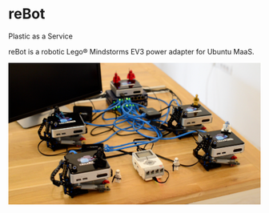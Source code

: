 reBot
=====

Plastic as a Service

reBot is a robotic Lego® Mindstorms EV3 power adapter for Ubuntu MaaS. 

![ScreenShot](https://raw.githubusercontent.com/cloudbase/reBot/master/reBot.png)
